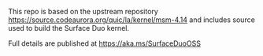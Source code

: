 This repo is based on the upstream repository https://source.codeaurora.org/quic/la/kernel/msm-4.14
and includes source used to build the Surface Duo kernel. 

Full details are published at https://aka.ms/SurfaceDuoOSS


